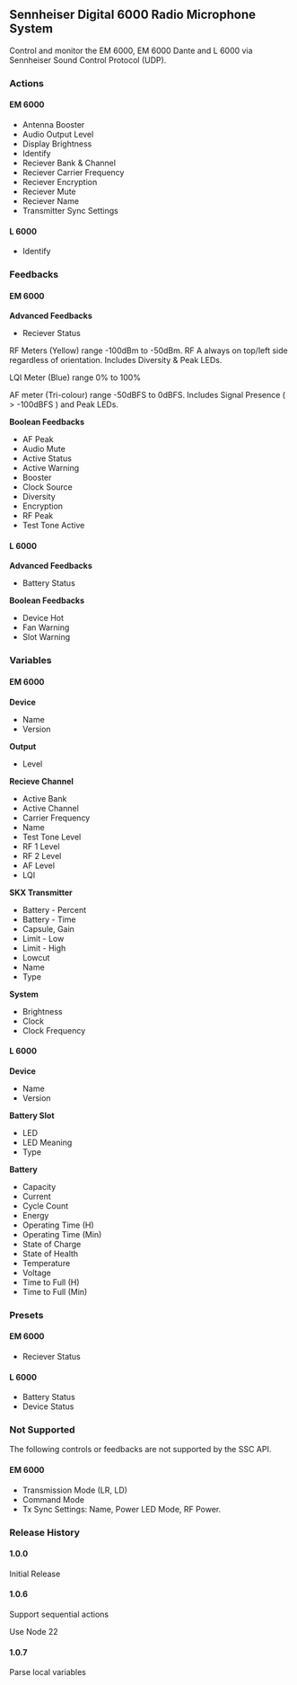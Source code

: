 ## Sennheiser Digital 6000 Radio Microphone System

Control and monitor the EM 6000, EM 6000 Dante and L 6000 via Sennheiser Sound Control Protocol (UDP).

### Actions

#### EM 6000

- Antenna Booster
- Audio Output Level
- Display Brightness
- Identify
- Reciever Bank & Channel
- Reciever Carrier Frequency
- Reciever Encryption
- Reciever Mute
- Reciever Name
- Transmitter Sync Settings

#### L 6000

- Identify

### Feedbacks

#### EM 6000

**Advanced Feedbacks**

- Reciever Status

RF Meters (Yellow) range -100dBm to -50dBm. RF A always on top/left side regardless of orientation. Includes Diversity & Peak LEDs.

LQI Meter (Blue) range 0% to 100%

AF meter (Tri-colour) range -50dBFS to 0dBFS. Includes Signal Presence ( > -100dBFS ) and Peak LEDs.

**Boolean Feedbacks**

- AF Peak
- Audio Mute
- Active Status
- Active Warning
- Booster
- Clock Source
- Diversity
- Encryption
- RF Peak
- Test Tone Active

#### L 6000

**Advanced Feedbacks**

- Battery Status

**Boolean Feedbacks**

- Device Hot
- Fan Warning
- Slot Warning

### Variables

#### EM 6000

**Device**

- Name
- Version

**Output**

- Level

**Recieve Channel**

- Active Bank
- Active Channel
- Carrier Frequency
- Name
- Test Tone Level
- RF 1 Level
- RF 2 Level
- AF Level
- LQI

**SKX Transmitter**

- Battery - Percent
- Battery - Time
- Capsule, Gain
- Limit - Low
- Limit - High
- Lowcut
- Name
- Type

**System**

- Brightness
- Clock
- Clock Frequency

#### L 6000

**Device**

- Name
- Version

**Battery Slot**

- LED
- LED Meaning
- Type

**Battery**

- Capacity
- Current
- Cycle Count
- Energy
- Operating Time (H)
- Operating Time (Min)
- State of Charge
- State of Health
- Temperature
- Voltage
- Time to Full (H)
- Time to Full (Min)

### Presets

#### EM 6000

- Reciever Status

#### L 6000

- Battery Status
- Device Status

### Not Supported

The following controls or feedbacks are not supported by the SSC API.

#### EM 6000

- Transmission Mode (LR, LD)
- Command Mode
- Tx Sync Settings: Name, Power LED Mode, RF Power.

### Release History

#### 1.0.0

Initial Release

#### 1.0.6

Support sequential actions

Use Node 22

#### 1.0.7

Parse local variables
